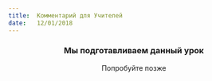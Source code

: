 ```yaml
---
title:  Комментарий для Учителей
date:   12/01/2018
---
```


### <center>Мы подготавливаем данный урок</center>
<center>Попробуйте позже</center>